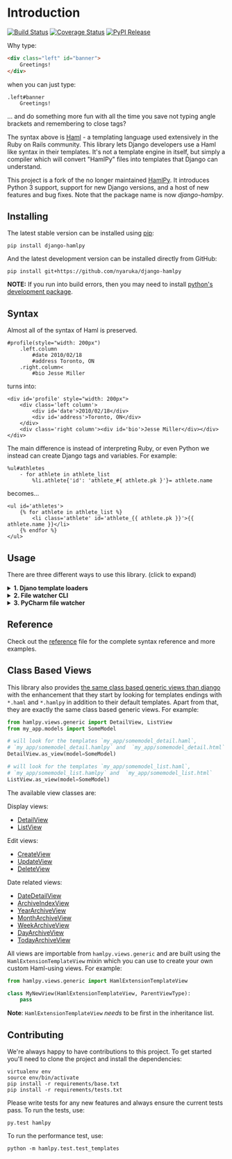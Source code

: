 # Introduction

[![Build Status](https://travis-ci.org/nyaruka/django-hamlpy.svg?branch=master)](https://travis-ci.org/nyaruka/django-hamlpy)
[![Coverage Status](https://coveralls.io/repos/github/nyaruka/django-hamlpy/badge.svg?branch=master)](https://coveralls.io/github/nyaruka/django-hamlpy?branch=master)
[![PyPI Release](https://img.shields.io/pypi/v/django-hamlpy.svg)](https://pypi.python.org/pypi/django-hamlpy/)

Why type:

```html
<div class="left" id="banner">
    Greetings!
</div>
```

when you can just type:

```haml
.left#banner
    Greetings!
```

... and do something more fun with all the time you save not typing angle brackets and remembering to close tags? 

The syntax above is [Haml](http://www.haml-lang.com) - a templating language used extensively in the Ruby on Rails 
community. This library lets Django developers use a Haml like syntax in their templates. It's not a template engine in 
itself, but simply a compiler which will convert "HamlPy" files into templates that Django can understand.

This project is a fork of the no longer maintained [HamlPy](https://github.com/jessemiller/HamlPy). It introduces 
Python 3 support, support for new Django versions, and a host of new features and bug fixes. Note that the package name 
is now *django-hamlpy*.

## Installing

The latest stable version can be installed using [pip](http://pypi.python.org/pypi/pip/):

    pip install django-hamlpy

And the latest development version can be installed directly from GitHub:

    pip install git+https://github.com/nyaruka/django-hamlpy

**NOTE:** If you run into build errors, then you may need to install [python's development package](http://stackoverflow.com/a/21530768/2896976).

## Syntax

Almost all of the syntax of Haml is preserved.

```haml
#profile(style="width: 200px")
    .left.column
        #date 2010/02/18
        #address Toronto, ON
    .right.column<
        #bio Jesse Miller
```

turns into:

```htmldjango
<div id='profile' style="width: 200px">
    <div class='left column'>
        <div id='date'>2010/02/18</div>
        <div id='address'>Toronto, ON</div>
    </div>
    <div class='right column'><div id='bio'>Jesse Miller</div></div>
</div>
```

The main difference is instead of interpreting Ruby, or even Python we instead can create Django tags and variables. For 
example:

```haml
%ul#athletes
    - for athlete in athlete_list
        %li.athlete{'id': 'athlete_#{ athlete.pk }'}= athlete.name
```

becomes...

```htmldjango
<ul id='athletes'>
    {% for athlete in athlete_list %}
        <li class='athlete' id='athlete_{{ athlete.pk }}'>{{ athlete.name }}</li>
    {% endfor %}
</ul>
```

## Usage

There are three different ways to use this library.
(click to expand)

<details>
<summary><b>1. Djano template loaders</b></summary>
<p>
        
These are Django template loaders which will convert any templates with `.haml` or `.hamlpy` extensions to regular 
Django templates whenever they are requested by a Django view. To use them, add them to the list of template loaders in 
your Django settings, e.g.

```python
TEMPLATES=[
    {
        'BACKEND': 'django.template.backends.django.DjangoTemplates',
        'DIRS': ['./templates'],
        'OPTIONS': {
            'loaders': (
                'hamlpy.template.loaders.HamlPyFilesystemLoader',
                'hamlpy.template.loaders.HamlPyAppDirectoriesLoader',
                ...
            ), 
        }
    }
]
```

Ensure they are listed before the standard Django template loaders or these loaders will try to process your Haml 
templates.

#### Template caching

You can use these loaders with template caching - just add `django.template.loaders.cached.Loader` to your list of 
loaders, e.g.

```python
'loaders': (
    ('django.template.loaders.cached.Loader', (
        'hamlpy.template.loaders.HamlPyFilesystemLoader',
        'hamlpy.template.loaders.HamlPyAppDirectoriesLoader',
        ...
    )),
)
```

#### Settings

You can configure the Haml compiler with the following Django settings:

  * `HAMLPY_ATTR_WRAPPER` -- The character that should wrap element attributes. Defaults to `'` (an apostrophe).
  * `HAMLPY_DJANGO_INLINE_STYLE` -- Whether to support `={...}` syntax for inline variables in addition to `#{...}`. 
     Defaults to `False`.

   </p>
</details>



<details>
<summary><b>2. File watcher CLI</b></summary>
<p>
        
The library can also be used as a stand-alone program. There is a watcher script which will monitor Haml files in a 
given directory and convert them to HTML as they are edited.

```
usage: hamlpy_watcher.py [-h] [-v] [-i EXT [EXT ...]] [-ext EXT] [-r S]
                         [--tag TAG] [--attr-wrapper {",'}] [--django-inline]
                         [--jinja] [--once]
                         input_dir [output_dir]

positional arguments:
  input_dir             Folder to watch
  output_dir            Destination folder

optional arguments:
  -h, --help            show this help message and exit
  -v, --verbose         Display verbose output
  -i EXT [EXT ...], --input-extension EXT [EXT ...]
                        The file extensions to look for.
  -ext EXT, --extension EXT
                        The output file extension. Default is .html
  -r S, --refresh S     Refresh interval for files. Default is 3 seconds.
                        Ignored if the --once flag is set.
  --tag TAG             Add self closing tag. eg. --tag macro:endmacro
  --attr-wrapper {",'}  The character that should wrap element attributes.
                        This defaults to ' (an apostrophe).
  --django-inline       Whether to support ={...} syntax for inline variables
                        in addition to #{...}
  --jinja               Makes the necessary changes to be used with Jinja2.
  --once                Runs the compiler once and exits on completion.
                        Returns a non-zero exit code if there were any compile
                        errors.
```

### Create message files for translation

HamlPy must first be included in Django's list of apps, i.e.

```python
INSTALLED_APPS = [
  ...
  'hamlpy'
  ...
]
```

Then just include your Haml templates along with all the other files which contain translatable strings, e.g.

```bash
python manage.py makemessages --extension haml,html,py,txt
```    
</p>
</details>


<details>
<summary><b>3. PyCharm file watcher</b></summary>
<p>      

This will configure your IDE to automatically compile files as-you-type.

Save this script @ `<myproject>/scripts/compile_haml.py`

```python
import sys

from hamlpy.compiler import Compiler


with open(sys.argv[1], "r") as f:
    print(Compiler().process(f.read()))
```

Save this as `watcher.xml`, and click import button at file watcher settings.

```xml
<TaskOptions>
  <TaskOptions>
    <option name="arguments" value="$ProjectFileDir$/scripts/compile_haml.py $FileName$" />
    <option name="checkSyntaxErrors" value="true" />
    <option name="description" />
    <option name="exitCodeBehavior" value="ERROR" />
    <option name="fileExtension" value="haml" />
    <option name="immediateSync" value="true" />
    <option name="name" value="Haml" />
    <option name="output" value="$FileNameWithoutExtension$.html" />
    <option name="outputFilters">
      <array />
    </option>
    <option name="outputFromStdout" value="true" />
    <option name="program" value="$PyInterpreterDirectory$/python" />
    <option name="runOnExternalChanges" value="true" />
    <option name="scopeName" value="Project Files" />
    <option name="trackOnlyRoot" value="true" />
    <option name="workingDir" value="$FileDir$" />
    <envs />
  </TaskOptions>
</TaskOptions>
```

</p>
</details>



## Reference

Check out the [reference](http://github.com/nyaruka/django-hamlpy/blob/master/REFERENCE.md) file for the complete syntax 
reference and more examples.

## Class Based Views

This library also provides [the same class based generic views than django](https://docs.djangoproject.com/en/1.10/topics/class-based-views/generic-display/) with the enhancement that they start by looking for templates endings with `*.haml` and `*.hamlpy` in addition to their default templates. Apart from that, they are exactly the same class based generic views. For example:

```python
from hamlpy.views.generic import DetailView, ListView
from my_app.models import SomeModel

# will look for the templates `my_app/somemodel_detail.haml`,
# `my_app/somemodel_detail.hamlpy` and  `my_app/somemodel_detail.html`
DetailView.as_view(model=SomeModel)

# will look for the templates `my_app/somemodel_list.haml`,
# `my_app/somemodel_list.hamlpy` and  `my_app/somemodel_list.html`
ListView.as_view(model=SomeModel)
```

The available view classes are:

Display views:

* [DetailView](https://docs.djangoproject.com/en/1.10/ref/class-based-views/generic-display/#detailview)
* [ListView](https://docs.djangoproject.com/en/1.10/ref/class-based-views/generic-display/#listview)

Edit views:

* [CreateView](https://docs.djangoproject.com/en/1.10/ref/class-based-views/generic-display/#createview)
* [UpdateView](https://docs.djangoproject.com/en/1.10/ref/class-based-views/generic-display/#updateview)
* [DeleteView](https://docs.djangoproject.com/en/1.10/ref/class-based-views/generic-display/#deleteview)

Date related views:

* [DateDetailView](https://docs.djangoproject.com/en/1.10/ref/class-based-views/generic-display/#datedetailview)
* [ArchiveIndexView](https://docs.djangoproject.com/en/1.10/ref/class-based-views/generic-display/#archiveindexview)
* [YearArchiveView](https://docs.djangoproject.com/en/1.10/ref/class-based-views/generic-display/#yeararchiveview)
* [MonthArchiveView](https://docs.djangoproject.com/en/1.10/ref/class-based-views/generic-display/#montharchiveview)
* [WeekArchiveView](https://docs.djangoproject.com/en/1.10/ref/class-based-views/generic-display/#weekarchiveview)
* [DayArchiveView](https://docs.djangoproject.com/en/1.10/ref/class-based-views/generic-display/#dayarchiveview)
* [TodayArchiveView](https://docs.djangoproject.com/en/1.10/ref/class-based-views/generic-display/#todayarchiveview)

All views are importable from `hamlpy.views.generic` and are built using the `HamlExtensionTemplateView` mixin which you 
can use to create your own custom Haml-using views. For example:

```python
from hamlpy.views.generic import HamlExtensionTemplateView

class MyNewView(HamlExtensionTemplateView, ParentViewType):
    pass
```

**Note**: `HamlExtensionTemplateView` *needs* to be first in the inheritance list.

## Contributing

We're always happy to have contributions to this project. To get started you'll need to clone the project and install 
the dependencies:

    virtualenv env
    source env/bin/activate
    pip install -r requirements/base.txt
    pip install -r requirements/tests.txt

Please write tests for any new features and always ensure the current tests pass. To run the tests, use:

    py.test hamlpy  
    
To run the performance test, use:

    python -m hamlpy.test.test_templates
